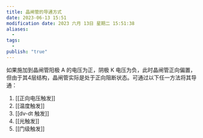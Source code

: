 ```yaml
---
title: 晶闸管的导通方式
date: 2023-06-13 15:51
modification date: 2023 六月 13日 星期二 15:51:38
aliases:
  - 
tags:
  - 
publish: "true"
---
```


如果施加到晶闸管阳极 A 的电压为正，阴极 K 电压为负，此时晶闸管正向偏置，但由于其4层结构，晶闸管实际是处于正向阻断状态。可通过以下任一方法将其导通：

1. [[正向电压触发]]
2. [[温度触发]]
3. [[dv-dt 触发]]
4. [[光触发]]
5. [[门级触发]]

